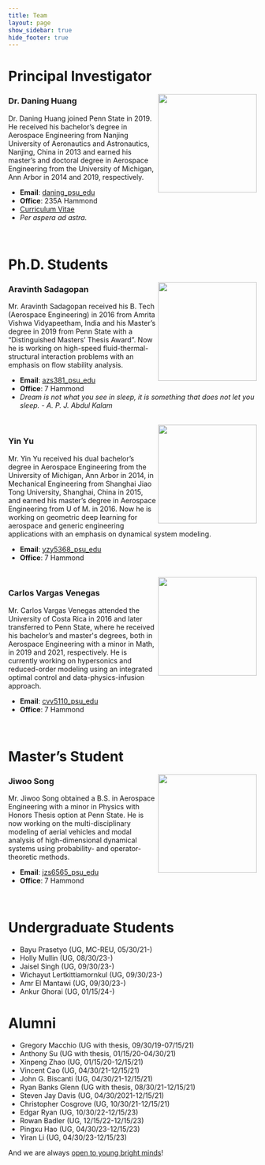 ```yaml
---
title: Team
layout: page
show_sidebar: true
hide_footer: true
---
```


# Principal Investigator

<img src="/img/head_daning_huang.jpeg" align="right" width="200"/>

### Dr. Daning Huang

Dr. Daning Huang joined Penn State in 2019. He received his bachelor’s degree in Aerospace Engineering from Nanjing University of Aeronautics and Astronautics, Nanjing, China in 2013 and earned his master’s and doctoral degree in Aerospace Engineering from the University of Michigan, Ann Arbor in 2014 and 2019, respectively.
+ **Email**: [daning_psu_edu](mailto:daning@psu.edu)
+ **Office**: 235A Hammond
+ [Curriculum Vitae](https://drive.google.com/file/d/1pONfStbmNZG55IkyRLP9hP6FxlcLxWlj/view?usp=sharing)
+ *Per aspera ad astra.*

<br clear="right"/>

# Ph.D. Students

<img src="/img/head_aravinth_sadagopan.jpeg" align="right" width="200"/>

### Aravinth Sadagopan

Mr. Aravinth Sadagopan received his B. Tech (Aerospace Engineering) in 2016 from Amrita Vishwa Vidyapeetham, India and his Master’s degree in 2019 from Penn State with a “Distinguished Masters’ Thesis Award”. Now he is working on high-speed fluid-thermal-structural interaction problems with an emphasis on flow stability analysis.

+ **Email**: [azs381_psu_edu](mailto:azs381@psu.edu)
+ **Office**: 7 Hammond
+ *Dream is not what you see in sleep, it is something that does not let you sleep. - A. P. J. Abdul Kalam*

<br clear="right"/>

<img src="/img/head_yin_yu.png" align="right" width="200" />

### Yin Yu

Mr. Yin Yu received his dual bachelor’s degree in Aerospace Engineering from the University of Michigan, Ann Arbor in 2014, in Mechanical Engineering from Shanghai Jiao Tong University, Shanghai, China in 2015, and earned his master’s degree in Aerospace Engineering from U of M. in 2016. Now he is working on geometric deep learning for aerospace and generic engineering applications with an emphasis on dynamical system modeling.

+ **Email**: [yzy5368_psu_edu](mailto:yzy5368@psu.edu)
+ **Office**: 7 Hammond

<br clear="right"/>

<img src="/img/head_carlos_vargas_venegas.jpeg" align="right" width="200" />

### Carlos Vargas Venegas

Mr. Carlos Vargas Venegas attended the University of Costa Rica in 2016 and later transferred to Penn State, where he received his bachelor’s and master's degrees, both in Aerospace Engineering with a minor in Math, in 2019 and 2021, respectively. He is currently working on hypersonics and reduced-order modeling using an integrated optimal control and data-physics-infusion approach.

+ **Email**: [cvv5110_psu_edu](mailto:cvv5110@psu.edu)
+ **Office**: 7 Hammond

<br clear="right"/>

# Master’s Student

<img src="/img/head_jiwoo_song.png" align="right" width="200" />

### Jiwoo Song

Mr. Jiwoo Song obtained a B.S. in Aerospace Engineering with a minor in Physics with Honors Thesis option at Penn State. He is now working on the multi-disciplinary modeling of aerial vehicles and modal analysis of high-dimensional dynamical systems using probability- and operator-theoretic methods.

+ **Email**: [jzs6565_psu_edu](mailto:jzs6565@psu.edu)
+ **Office**: 7 Hammond

<br clear="right"/>

# Undergraduate Students
+ Bayu Prasetyo (UG, MC-REU, 05/30/21-)
+ Holly Mullin (UG, 08/30/23-)
+ Jaisel Singh (UG, 09/30/23-)
+ Wichayut Lertkittiamornkul (UG, 09/30/23-)
+ Amr El Mantawi (UG, 09/30/23-)
+ Ankur Ghorai (UG, 01/15/24-)

# Alumni
+ Gregory Macchio (UG with thesis, 09/30/19-07/15/21)
+ Anthony Su (UG with thesis, 01/15/20-04/30/21)
+ Xinpeng Zhao (UG, 01/15/20-12/15/21)
+ Vincent Cao (UG, 04/30/21-12/15/21)
+ John G. Biscanti (UG, 04/30/21-12/15/21)
+ Ryan Banks Glenn (UG with thesis, 08/30/21-12/15/21)
+ Steven Jay Davis (UG, 04/30/2021-12/15/21)
+ Christopher Cosgrove (UG, 10/30/21-12/15/21)
+ Edgar Ryan (UG, 10/30/22-12/15/23)
+ Rowan Badler (UG, 12/15/22-12/15/23)
+ Pingxu Hao (UG, 04/30/23-12/15/23)
+ Yiran Li (UG, 04/30/23-12/15/23)

And we are always [open to young bright minds](/joinus/)!